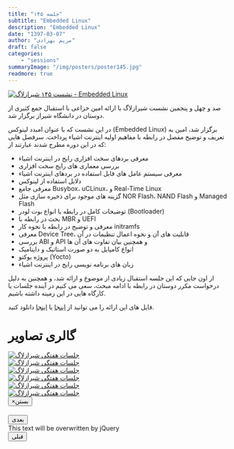 ```yaml
---
title: "جلسه ۱۴۵"
subtitle: "Embedded Linux"
description: "Embedded Linux"
date: "1397-03-07"
author: "مریم بهزادی"
draft: false
categories:
    - "sessions"
summaryImage: "/img/posters/poster145.jpg"
readmore: true
---
```

[![نشست ۱۴۵ شیرازلاگ - Embedded Linux](../../img/posters/poster145.jpg)](../../img/poster145.jpg)

صد و چهل و پنجمین نشست شیرازلاگ با ارائه امین خزاعی با استقبال جمع کثیری از دوستان در دانشگاه شیراز برگزار شد. 

در این نشست که با عنوان امبدد لینوکس (Embedded Linux) برگزار شد، امین به تعریف و توضیح مفصل در رابطه با مفاهیم اولیه اینترنت اشیاء پرداخت. سرفصل هایی که در این دوره مطرح شدند عبارتند از:

* معرفی بردهای سخت افزاری رایج در اینترنت اشیاء
* بررسی معماری های رایج سخت افزاری
* معرفی سیستم عامل های قابل استفاده در بردهای اینترنت اشیاء
* دلایل استفاده از لینوکس 
* معرفی جامع Busybox، uCLinux، و Real-Time Linux
* گزینه های موجود برای ذخیره سازی مثل NOR Flash، NAND Flash و Managed Flash
* توضیحات کامل در رابطه با انواع بوت لودر (Bootloader)
* بحث در رابطه با MBR و UEFI
* معرفی و توضیح در رابطه با نحوه کار initramfs
* معرفی Device Tree، قابلیت های آن و نحوه اعمال تنظیمات در آن
* بررسی ABI و API و همچنین بیان تفاوت های آن ها
* انواع کامپایل به دو صورت استاتیک و داینامیک
* پروژه یوکتو (Yocto)
* زبان های برنامه نویسی رایج در اینترنت اشیاء

از اون جایی که این جلسه استقبال زیادی از موضوع و ارائه شد، و همچنین به دلیل درخواست مکرر دوستان در رابطه با ادامه مبحث، سعی می کنیم در آینده جلسات یا کارگاه هایی در این زمینه داشته باشیم.

فایل های این ارائه را می توانید از 
[اینجا](https://gitlab.com/shirazlug/resources/tree/master/presentations/session_145) 
یا
[اینجا](https://www.slideshare.net/ShirazLUG/embedded-linux-103645191) 
دانلود کنید.

<div class="row">
    <div class="col-lg-12">
        <h1 class="page-header">گالری تصاویر</h1>    
        <div class="col-lg-4 col-md-4 col-xs-6 thumb">
            <a class="thumbnail" href="#" data-image-id="" data-toggle="modal" data-title="نشست هفتگی شیرازلاگ با حضور جمعی از دوستان" data-caption="" data-image="../../img/photo_2018-05-30_10-39-22.jpg" data-target="#image-gallery">
                <img class="img-responsive" src="../../img/photo_2018-05-30_10-39-22.jpg" alt="جلسات هفتگی شیرازلاگ">
            </a>
        </div>
        <div class="col-lg-4 col-md-4 col-xs-6 thumb">
            <a class="thumbnail" href="#" data-image-id="" data-toggle="modal" data-title="نشست هفتگی شیرازلاگ با حضور جمعی از دوستان" data-caption="" data-image="../../img/photo_2018-05-30_10-39-27.jpg" data-target="#image-gallery">
                <img class="img-responsive" src="../../img/photo_2018-05-30_10-39-27.jpg" alt="جلسات هفتگی شیرازلاگ">
            </a>
        </div>
        <div class="col-lg-4 col-md-4 col-xs-6 thumb">
            <a class="thumbnail" href="#" data-image-id="" data-toggle="modal" data-title="نشست هفتگی شیرازلاگ با حضور جمعی از دوستان" data-caption="" data-image="../../img/photo_2018-05-30_10-39-15.jpg" data-target="#image-gallery">
                <img class="img-responsive" src="../../img/photo_2018-05-30_10-39-15.jpg" alt="جلسات هفتگی شیرازلاگ">
            </a>
        </div>
        <div class="col-lg-4 col-md-4 col-xs-6 thumb">
            <a class="thumbnail" href="#" data-image-id="" data-toggle="modal" data-title="نشست هفتگی شیرازلاگ با حضور جمعی از دوستان" data-caption="" data-image="../../img/photo_2018-05-29_11-56-56.jpg" data-target="#image-gallery">
                <img class="img-responsive" src="../../img/photo_2018-05-29_11-56-56.jpg" alt="جلسات هفتگی شیرازلاگ">
            </a>
        </div>
        <div class="col-lg-4 col-md-4 col-xs-6 thumb">
            <a class="thumbnail" href="#" data-image-id="" data-toggle="modal" data-title="نشست هفتگی شیرازلاگ با حضور جمعی از دوستان" data-caption="" data-image="../../img/photo_2018-05-30_10-39-34.jpg" data-target="#image-gallery">
                <img class="img-responsive" src="../../img/photo_2018-05-30_10-39-34.jpg" alt="جلسات هفتگی شیرازلاگ">
            </a>
        </div>
        <div class="col-lg-4 col-md-4 col-xs-6 thumb">
            <a class="thumbnail" href="#" data-image-id="" data-toggle="modal" data-title="نشست هفتگی شیرازلاگ با حضور جمعی از دوستان" data-caption="" data-image="../../img/photo_2018-05-30_10-39-30.jpg" data-target="#image-gallery">
                <img class="img-responsive" src="../../img/photo_2018-05-30_10-39-30.jpg" alt="جلسات هفتگی شیرازلاگ">
            </a>
        </div>
</div>


<div class="modal fade" id="image-gallery" tabindex="-1" role="dialog" aria-labelledby="myModalLabel" aria-hidden="true">
    <div class="modal-dialog">
        <div class="modal-content">
            <div class="modal-header">
                <button type="button" class="close" data-dismiss="modal"><span aria-hidden="true">×</span><span class="sr-only">بستن</span></button>
                <h4 class="modal-title" id="image-gallery-title"></h4>
            </div>
            <div class="modal-body">
                <img id="image-gallery-image" class="img-responsive" src="">
            </div>
            <div class="modal-footer">
                <div class="col-md-2">
                    <button type="button" class="btn btn-primary" id="show-previous-image">بعدی</button>
                </div>
                <div class="col-md-8 text-justify" id="image-gallery-caption">
                    This text will be overwritten by jQuery
                </div>
                <div class="col-md-2">
                    <button type="button" id="show-next-image" class="btn btn-default">قبلی</button>
                </div>
            </div>
        </div>
    </div>
</div>